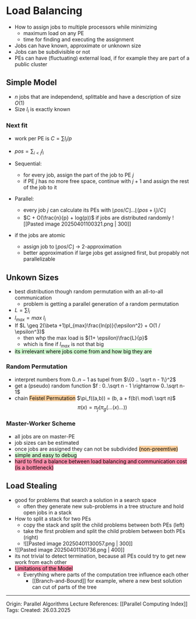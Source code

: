 # Load Balancing

- How to assign jobs to multiple processors while minimizing
	- maximum load on any PE
	- time for finding and executing the assignment
- Jobs can have known, approximate or unknown size 
- Jobs can be subdivisible or not
- PEs can have (fluctuating) external load, if for example they are part of a public cluster

## Simple Model

- $n$ jobs that are independend, splittable and have a description of size $O(1)$
- Size $l_i$ is exactly known

### Next fit

- work per PE is $C = \sum l_i / p$
- $pos = \sum_{i < j} l_i$
- Sequential:
	- for every job, assign the part of the job to PE $j$
	- if PE $j$ has no more free space, continue with $j + 1$ and assign the rest of the job to it
- Parallel:
	- every job $j$ can calculate its PEs with $\lfloor pos / C \rfloor \dots \lfloor (pos + l_j) / C \rfloor$
	- $C + O(\frac{n}{p} + log(p))$ if jobs are distributed randomly
![[Pasted image 20250401100321.png | 300]]

- if the jobs are atomic
	- assign job to $\lfloor pos / C \rfloor$ -> 2-approximation
	- better approximation if large jobs get assigned first, but propably not parallelizable

## Unkown Sizes

- best distribution though random permutation with an all-to-all communication
	- problem is getting a parallel generation of a random permutation
- $L = \sum l_i$
- $l_{max} = max\ l_i$
- If $L \geq 2(\beta +1)pl_{max}\frac{ln(p)}{\epsilon^2} + O(1 / \epsilon^3)$
	- then whp the max load is $(1+ \epsilon)\frac{L}{p}$
	- which is fine if $l_{max}$ is not that big
- <mark style="background: #BBFABBA6;">its irrelevant where jobs come from and how big they are</mark>

### Random Permutation

- interpret numbers from $0 .. n-1$ as tupel from $\{0 .. \sqrt n - 1\}^2$
- get a (pseudo) random function $f : 0..\sqrt n - 1 \rightarrow 0..\sqrt n- 1$
- chain <mark style="background: #FFB86CA6;">Feistel Permutation</mark> $\pi_f((a,b)) = (b, a + f(b)\ mod\ \sqrt n)$ 
$$\pi(x) = \pi_f(\pi_g(\dots(x)\dots))$$

### Master-Worker Scheme

- all jobs are on master-PE
- job sizes can be estimated 
- once jobs are assigned they can not be subdivided <mark style="background: #FFB86CA6;">(non-preemtive)</mark>
- <mark style="background: #BBFABBA6;">simple and easy to debug</mark>
- <mark style="background: #FF5582A6;">hard to find a balance between load balancing and communication cost (is a bottleneck)</mark>

## Load Stealing

- good for problems that search a solution in a search space
	- often they generate new sub-problems in a tree structure and hold open jobs in a stack
- How to split a stack for two PEs
	- copy the stack and split the child problems between both PEs (left)
	- take the first problem and split the child problem between both PEs (right)
	- ![[Pasted image 20250401130057.png | 300]]
- ![[Pasted image 20250401130736.png | 400]]
- its not trivial to detect termination, because all PEs could try to get new work from each other
- <mark style="background: #FF5582A6;">Limitations of the Model</mark>
	- Everything where parts of the computation tree influence each other
		- [[Branch-and-Bound]] for example, where a new best solution can cut of parts of the tree

---

Origin: Parallel Algorithms Lecture
References: [[Parallel Computing Index]]
Tags: 
Created: 26.03.2025


